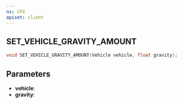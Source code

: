 ```yaml
---
ns: CFX
apiset: client
---
```

## SET_VEHICLE_GRAVITY_AMOUNT

```c
void SET_VEHICLE_GRAVITY_AMOUNT(Vehicle vehicle, float gravity);
```


## Parameters
* **vehicle**: 
* **gravity**: 


